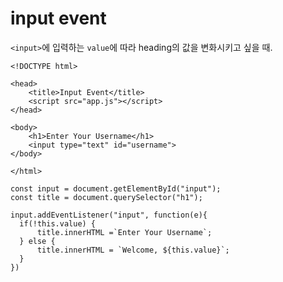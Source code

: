 # input event
`<input>`에 입력하는 `value`에 따라 heading의 값을 변화시키고 싶을 때.

```
<!DOCTYPE html>

<head>
    <title>Input Event</title>
    <script src="app.js"></script>
</head>

<body>
    <h1>Enter Your Username</h1>
    <input type="text" id="username">
</body>

</html>
```

```
const input = document.getElementById("input");
const title = document.querySelector("h1");

input.addEventListener("input", function(e){
  if(!this.value) {
      title.innerHTML =`Enter Your Username`;
  } else {
      title.innerHTML = `Welcome, ${this.value}`;
  }
})
```